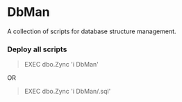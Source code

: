 # DbMan

A collection of scripts for database structure management.

### Deploy all scripts
> EXEC dbo.Zync 'i DbMan'

OR

> EXEC dbo.Zync 'i DbMan/.sql'
